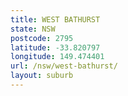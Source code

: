 ```yaml
---
title: WEST BATHURST
state: NSW
postcode: 2795
latitude: -33.820797
longitude: 149.474401
url: /nsw/west-bathurst/
layout: suburb
---
```

